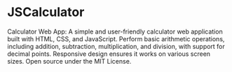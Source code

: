 # JSCalculator
Calculator Web App: A simple and user-friendly calculator web application built with HTML, CSS, and JavaScript. Perform basic arithmetic operations, including addition, subtraction, multiplication, and division, with support for decimal points. Responsive design ensures it works on various screen sizes. Open source under the MIT License.

